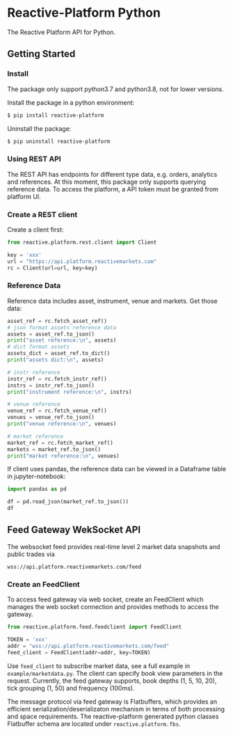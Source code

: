 # Reactive-Platform Python

The Reactive Platform API for Python.

## Getting Started

### Install

The package only support python3.7 and python3.8, not for lower versions.

Install the package in a python environment:

```bash
$ pip install reactive-platform
```

Uninstall the package:

```bash
$ pip uninstall reactive-platform
```

### Using REST API

The REST API has endpoints for different type data, e.g. orders, analytics and references.
At this moment, this package only supports querying reference data. To access the platform, a API
token must be granted from platform UI.

### Create a REST client

Create a client first:

```python
from reactive.platform.rest.client import Client

key = 'xxx'
url = "https://api.platform.reactivemarkets.com"
rc = Client(url=url, key=key)

```

### Reference Data

Reference data includes asset, instrument, venue and markets. Get those data:

```python
asset_ref = rc.fetch_asset_ref()
# json format assets reference data
assets = asset_ref.to_json()
print("asset reference:\n", assets)
# dict format assets
assets_dict = asset_ref.to_dict()
print("assets dict:\n", assets)

# instr reference
instr_ref = rc.fetch_instr_ref()
instrs = instr_ref.to_json()
print("instrument reference:\n", instrs)

# venue reference
venue_ref = rc.fetch_venue_ref()
venues = venue_ref.to_json()
print("venue reference:\n", venues)

# market reference
market_ref = rc.fetch_market_ref()
markets = market_ref.to_json()
print("market reference:\n", venues)

```

If client uses pandas, the reference data can be viewed in a Dataframe table in jupyter-notebook:

```python
import pandas as pd

df = pd.read_json(market_ref.to_json())
df
```

## Feed Gateway WekSocket API

The websocket feed provides real-time level 2 market data snapshots and public trades via

```angular2
wss://api.platform.reactivemarkets.com/feed
```

### Create an FeedClient

To access feed gateway via web socket, create an FeedClient which manages the web socket connection
and provides methods to access the gateway.

```python
from reactive.platform.feed.feedclient import FeedClient

TOKEN = 'xxx'
addr = "wss://api.platform.reactivemarkets.com/feed"
feed_client = FeedClient(addr=addr, key=TOKEN)
```

Use `feed_client` to subscribe market data, see a full example in
`example/marketdata.py`. The client can specify book view parameters in the request. Currently,
the feed gateway supports, book depths (1, 5, 10, 20), tick grouping (1, 50) and frequency
(100ms).

The message protocol via feed gateway is Flatbuffers, which provides an efficient
serialization/deserializaton mechanism in terms of both processing and space requirements.
The reactive-platform generated python classes Flatbuffer schema are located under
`reactive.platform.fbs`.
